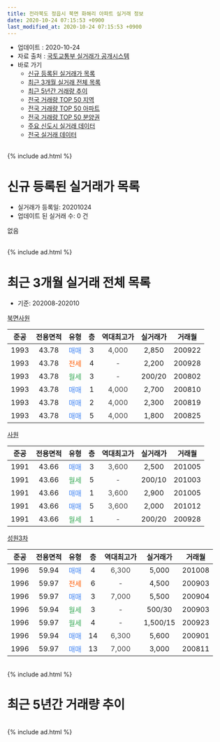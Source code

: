 ```yaml
---
title: 전라북도 정읍시 북면 화해리 아파트 실거래 정보
date: 2020-10-24 07:15:53 +0900
last_modified_at: 2020-10-24 07:15:53 +0900
---
```


* 업데이트 : 2020-10-24
* 자료 출처 : [국토교통부 실거래가 공개시스템](http://rt.molit.go.kr)
* 바로 가기
    * [신규 등록된 실거래가 목록](#신규-등록된-실거래가-목록)
    * [최근 3개월 실거래 전체 목록](#최근-3개월-실거래-전체-목록)
    * [최근 5년간 거래량 추이](#최근-5년간-거래량-추이)
    * [전국 거래량 TOP 50 지역](https://inasie.github.io/apt-trade-info/최근-3개월-전국에서-가장-거래가-많이-발생한-지역)
    * [전국 거래량 TOP 50 아파트](https://inasie.github.io/apt-trade-info/최근-3개월-전국에서-가장-거래가-많이-발생한-아파트)
    * [전국 거래량 TOP 50 분양권](https://inasie.github.io/apt-trade-info/최근-3개월-전국에서-가장-거래가-많이-발생한-분양권)
    * [주요 신도시 실거래 데이터](https://inasie.github.io/apt-trade-info/주요-신도시)
    * [전국 실거래 데이터](https://inasie.github.io/apt-trade-info/전국)
<br>
{% include ad.html %}
<br>

# 신규 등록된 실거래가 목록
* 실거래가 등록일: 20201024
* 업데이트 된 실거래 수: 0 건

없음

<br>
{% include ad.html %}
<br>

# 최근 3개월 실거래 전체 목록
* 기준: 202008-202010


[북면사원](https://search.naver.com/search.naver?query=%EC%A0%84%EB%9D%BC%EB%B6%81%EB%8F%84+%EC%A0%95%EC%9D%8D%EC%8B%9C+%EB%B6%81%EB%A9%B4+%ED%99%94%ED%95%B4%EB%A6%AC+%EB%B6%81%EB%A9%B4%EC%82%AC%EC%9B%90)

|준공|전용면적|유형|층|역대최고가|실거래가|거래월|
|:---:|:---:|:---:|:---:|:---:|:---:|:---:|
|1993|43.78|<span style="color:#4285f3">매매</span>|3|<span style="color:#444444">4,000</span>|2,850|200922|
|1993|43.78|<span style="color:#ff5a00">전세</span>|4|<span style="color:#444444">-</span>|2,200|200928|
|1993|43.78|<span style="color:#34a853">월세</span>|3|<span style="color:#444444">-</span>|200/20|200802|
|1993|43.78|<span style="color:#4285f3">매매</span>|1|<span style="color:#444444">4,000</span>|2,700|200810|
|1993|43.78|<span style="color:#4285f3">매매</span>|2|<span style="color:#444444">4,000</span>|2,300|200819|
|1993|43.78|<span style="color:#4285f3">매매</span>|5|<span style="color:#444444">4,000</span>|1,800|200825|

[사원](https://search.naver.com/search.naver?query=%EC%A0%84%EB%9D%BC%EB%B6%81%EB%8F%84+%EC%A0%95%EC%9D%8D%EC%8B%9C+%EB%B6%81%EB%A9%B4+%ED%99%94%ED%95%B4%EB%A6%AC+%EC%82%AC%EC%9B%90)

|준공|전용면적|유형|층|역대최고가|실거래가|거래월|
|:---:|:---:|:---:|:---:|:---:|:---:|:---:|
|1991|43.66|<span style="color:#4285f3">매매</span>|3|<span style="color:#444444">3,600</span>|2,500|201005|
|1991|43.66|<span style="color:#34a853">월세</span>|5|<span style="color:#444444">-</span>|200/10|201003|
|1991|43.66|<span style="color:#4285f3">매매</span>|1|<span style="color:#444444">3,600</span>|2,900|201005|
|1991|43.66|<span style="color:#4285f3">매매</span>|5|<span style="color:#444444">3,600</span>|2,000|201012|
|1991|43.66|<span style="color:#34a853">월세</span>|1|<span style="color:#444444">-</span>|200/20|200928|

[성원3차](https://search.naver.com/search.naver?query=%EC%A0%84%EB%9D%BC%EB%B6%81%EB%8F%84+%EC%A0%95%EC%9D%8D%EC%8B%9C+%EB%B6%81%EB%A9%B4+%ED%99%94%ED%95%B4%EB%A6%AC+%EC%84%B1%EC%9B%903%EC%B0%A8)

|준공|전용면적|유형|층|역대최고가|실거래가|거래월|
|:---:|:---:|:---:|:---:|:---:|:---:|:---:|
|1996|59.94|<span style="color:#4285f3">매매</span>|4|<span style="color:#444444">6,300</span>|5,000|201008|
|1996|59.97|<span style="color:#ff5a00">전세</span>|6|<span style="color:#444444">-</span>|4,500|200903|
|1996|59.97|<span style="color:#4285f3">매매</span>|3|<span style="color:#444444">7,000</span>|5,500|200904|
|1996|59.94|<span style="color:#34a853">월세</span>|3|<span style="color:#444444">-</span>|500/30|200903|
|1996|59.97|<span style="color:#34a853">월세</span>|4|<span style="color:#444444">-</span>|1,500/15|200923|
|1996|59.94|<span style="color:#4285f3">매매</span>|14|<span style="color:#444444">6,300</span>|5,600|200901|
|1996|59.97|<span style="color:#4285f3">매매</span>|13|<span style="color:#444444">7,000</span>|3,000|200811|


<br>
{% include ad.html %}
<br>

# 최근 5년간 거래량 추이


<div style="width:100%;">
    <canvas id="deal_progress" height="200"></canvas>
</div>

<script>
new Chart(document.getElementById("deal_progress"), {
    type: 'line',
    data: {
        labels: ['201510','201511','201512','201601','201602','201603','201604','201605','201606','201607','201608','201609','201610','201611','201612','201701','201702','201703','201704','201705','201706','201707','201708','201709','201710','201711','201712','201801','201802','201803','201804','201805','201806','201807','201808','201809','201810','201811','201812','201901','201902','201903','201904','201905','201906','201907','201908','201909','201910','201911','201912','202001','202002','202003','202004','202005','202006','202007','202008','202009','202010'],
        datasets: [{
            label: '매매',
            pointRadius: 1,
            data: [3, 5, 4, 5, 7, 2, 6, 1, 7, 5, 0, 7, 5, 2, 0, 2, 6, 3, 7, 5, 3, 4, 2, 1, 4, 1, 4, 0, 0, 1, 4, 4, 4, 4, 1, 5, 5, 3, 4, 2, 0, 5, 1, 3, 5, 8, 5, 1, 3, 8, 7, 2, 5, 5, 3, 3, 5, 6, 4, 3, 4],
            borderColor: "rgba(255, 201, 14, 1)",
            backgroundColor: "rgba(255, 201, 14, 0.5)",
            fill: false,
            lineTension: 0
        },{
            label: '전월세',
            pointRadius: 1,
            data: [1, 0, 2, 2, 1, 0, 1, 1, 0, 0, 1, 0, 1, 1, 1, 0, 1, 1, 1, 0, 1, 2, 0, 0, 0, 0, 0, 0, 0, 2, 0, 1, 2, 0, 2, 1, 0, 0, 0, 2, 0, 0, 2, 0, 1, 0, 1, 0, 0, 1, 0, 1, 1, 0, 2, 1, 1, 0, 1, 5, 1],
            borderColor: "rgba(0, 141, 185, 1)",
            backgroundColor: "rgba(0, 141, 185, 0.5)",
            fill: false,
            lineTension: 0
        }
        ]
    },
    options: {
        responsive: true,
        title: {
            display: false
        },
        tooltips: {
            mode: 'index',
            intersect: false
        },
        hover: {
            mode: 'nearest',
            intersect: true
        },
        scales: {
            xAxes: [{
                display: true,
                scaleLabel: {
                    display: true,
                    labelString: '년/월'
                }
            }],
            yAxes: [{
                display: true,
                ticks: {
                    suggestedMin: 0,
                },
                scaleLabel: {
                    display: true,
                    labelString: '실거래 수'
                }
            }]
        }
    }
});

</script>


<br>
{% include ad.html %}
<br>

